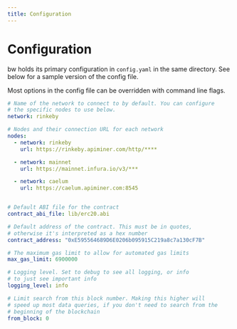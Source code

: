 ```yaml
---
title: Configuration
---
```


# Configuration

bw holds its primary configuration in `config.yaml` in the same directory. See below
for a sample version of the config file.

Most options in the config file can be overridden with command line flags.

```yaml
# Name of the network to connect to by default. You can configure 
# the specific nodes to use below.
network: rinkeby

# Nodes and their connection URL for each network
nodes:
  - network: rinkeby
    url: https://rinkeby.apiminer.com/http/****

  - network: mainnet
    url: https://mainnet.infura.io/v3/***

  - network: caelum
    url: https://caelum.apiminer.com:8545


# Default ABI file for the contract
contract_abi_file: lib/erc20.abi

# Default address of the contract. This must be in quotes, 
# otherwise it's interpreted as a hex number
contract_address: "0xE595564689D6E0206b095915C219a8c7a130cF7B"

# The maximum gas limit to allow for automated gas limits
max_gas_limit: 6900000

# Logging level. Set to debug to see all logging, or info 
# to just see important info
logging_level: info

# Limit search from this block number. Making this higher will 
# speed up most data queries, if you don't need to search from the 
# beginning of the blockchain
from_block: 0
```
